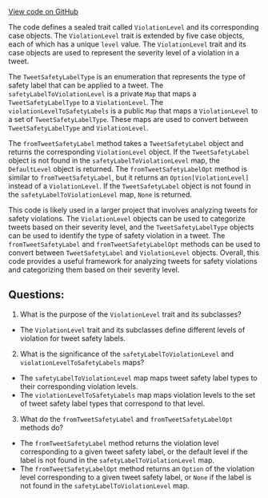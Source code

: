 [View code on GitHub](https://github.com/misbahsy/the-algorithm/visibilitylib/src/main/scala/com/twitter/visibility/models/ViolationLevel.scala)

The code defines a sealed trait called `ViolationLevel` and its corresponding case objects. The `ViolationLevel` trait is extended by five case objects, each of which has a unique `level` value. The `ViolationLevel` trait and its case objects are used to represent the severity level of a violation in a tweet.

The `TweetSafetyLabelType` is an enumeration that represents the type of safety label that can be applied to a tweet. The `safetyLabelToViolationLevel` is a private `Map` that maps a `TweetSafetyLabelType` to a `ViolationLevel`. The `violationLevelToSafetyLabels` is a public `Map` that maps a `ViolationLevel` to a set of `TweetSafetyLabelType`. These maps are used to convert between `TweetSafetyLabelType` and `ViolationLevel`.

The `fromTweetSafetyLabel` method takes a `TweetSafetyLabel` object and returns the corresponding `ViolationLevel` object. If the `TweetSafetyLabel` object is not found in the `safetyLabelToViolationLevel` map, the `DefaultLevel` object is returned. The `fromTweetSafetyLabelOpt` method is similar to `fromTweetSafetyLabel`, but it returns an `Option[ViolationLevel]` instead of a `ViolationLevel`. If the `TweetSafetyLabel` object is not found in the `safetyLabelToViolationLevel` map, `None` is returned.

This code is likely used in a larger project that involves analyzing tweets for safety violations. The `ViolationLevel` objects can be used to categorize tweets based on their severity level, and the `TweetSafetyLabelType` objects can be used to identify the type of safety violation in a tweet. The `fromTweetSafetyLabel` and `fromTweetSafetyLabelOpt` methods can be used to convert between `TweetSafetyLabel` and `ViolationLevel` objects. Overall, this code provides a useful framework for analyzing tweets for safety violations and categorizing them based on their severity level.
## Questions: 
 1. What is the purpose of the `ViolationLevel` trait and its subclasses?
- The `ViolationLevel` trait and its subclasses define different levels of violation for tweet safety labels.

2. What is the significance of the `safetyLabelToViolationLevel` and `violationLevelToSafetyLabels` maps?
- The `safetyLabelToViolationLevel` map maps tweet safety label types to their corresponding violation levels.
- The `violationLevelToSafetyLabels` map maps violation levels to the set of tweet safety label types that correspond to that level.

3. What do the `fromTweetSafetyLabel` and `fromTweetSafetyLabelOpt` methods do?
- The `fromTweetSafetyLabel` method returns the violation level corresponding to a given tweet safety label, or the default level if the label is not found in the `safetyLabelToViolationLevel` map.
- The `fromTweetSafetyLabelOpt` method returns an `Option` of the violation level corresponding to a given tweet safety label, or `None` if the label is not found in the `safetyLabelToViolationLevel` map.